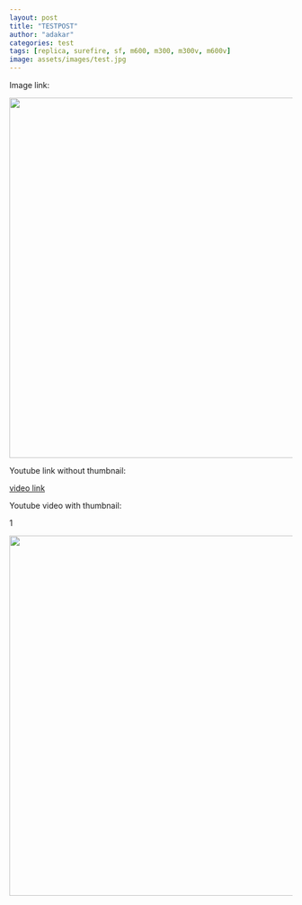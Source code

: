 ```yaml
---
layout: post
title: "TESTPOST"
author: "adakar"
categories: test
tags: [replica, surefire, sf, m600, m300, m300v, m600v]
image: assets/images/test.jpg
---
```


Image link:

[<img src="{{site.baseurl}}assets/images/PeltorWiring.png" width="640"/>]({{site.baseurl}}assets/images/PeltorWiring.png)


Youtube link without thumbnail:

[video link](https://youtu.be/aowfiOAUJhY)

Youtube video with thumbnail:

1

[<img class="video" src="https://i.ytimg.com/vi/aowfiOAUJhY/sddefault.jpg" width="640"/>](https://youtu.be/aowfiOAUJhY)
